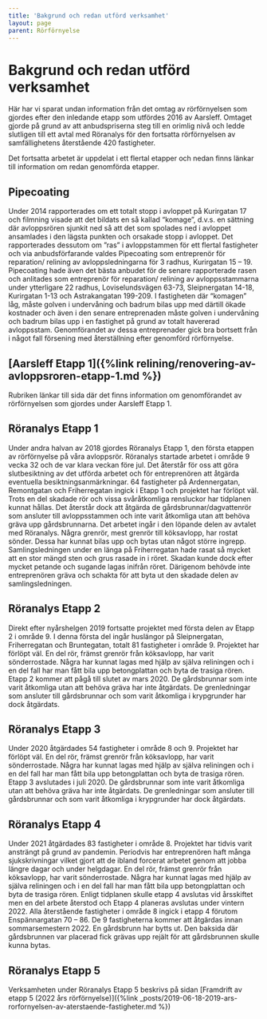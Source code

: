 ```yaml
---
title: 'Bakgrund och redan utförd verksamhet'
layout: page
parent: Rörförnyelse
---
```

# Bakgrund och redan utförd verksamhet

Här har vi sparat undan information från det omtag av rörförnyelsen som gjordes efter den inledande etapp som utfördes 2016 av Aarsleff. Omtaget gjorde på grund av att anbudspriserna steg till en orimlig nivå och ledde slutligen till ett avtal med Röranalys för den fortsatta rörförnyelsen av samfällighetens återstående 420 fastigheter.

Det fortsatta arbetet är uppdelat i ett flertal etapper och nedan finns länkar till information om redan genomförda etapper.

## Pipecoating

Under 2014 rapporterades om ett totalt stopp i avloppet på Kurirgatan 17 och filmning visade att det bildats en så kallad “komage”, d.v.s. en sättning där avloppsrören sjunkit ned så att det som spolades ned i avloppet ansamlades i den lägsta punkten och orsakade stopp i avloppet. Det rapporterades dessutom om ”ras” i avloppstammen för ett flertal fastigheter och via anbudsförfarande valdes Pipecoating som entreprenör för reparation/ relining av avloppsledningarna för 3 radhus, Kurirgatan 15 – 19. 
Pipecoating hade även det bästa anbudet för de senare rapporterade rasen och anlitades som entreprenör för reparation/ relining av avloppsstammarna under ytterligare 22 radhus, Loviselundsvägen 63-73, Sleipnergatan 14-18, Kurirgatan 1-13 och Astrakangatan 199-209. 
I fastigheten där “komagen” låg, måste golven i undervåning och badrum bilas upp med därtill ökade kostnader och även i den senare entreprenaden måste golven i undervåning och badrum bilas upp i en fastighet på grund av totalt havererad avloppsstam.
Genomförandet av dessa entreprenader gick bra bortsett från i något fall försening med återställning efter genomförd rörförnyelse. 

## [Aarsleff Etapp 1]({%link relining/renovering-av-avloppsroren-etapp-1.md %}) 
Rubriken länkar till sida där det finns information om genomförandet av rörförnyelsen som gjordes under Aarsleff Etapp 1.

## Röranalys Etapp 1

Under andra halvan av 2018 gjordes Röranalys Etapp 1, den första etappen av rörförnyelse på våra avloppsrör. Röranalys startade arbetet i område 9 vecka 32 och de var klara veckan före jul. Det återstår för oss att göra slutbesiktning av det utförda arbetet och för entreprenören att åtgärda eventuella besiktningsanmärkningar. 
64 fastigheter på Ardennergatan, Remontgatan och Friherregatan ingick i Etapp 1 och projektet har förlöpt väl. Trots en del skadade rör och vissa svåråtkomliga rensluckor har tidplanen kunnat hållas. Det återstår dock att åtgärda de gårdsbrunnar/dagvattenrör som ansluter till avloppsstammen och inte varit åtkomliga utan att behöva gräva upp gårdsbrunnarna. Det arbetet ingår i den löpande delen av avtalet med Röranalys.
Några grenrör, mest grenrör till köksavlopp, har rostat sönder. Dessa har kunnat bilas upp och bytas utan något större ingrepp. Samlingsledningen under en länga på Friherregatan hade rasat så mycket att en stor mängd sten och grus rasade in i röret. Skadan kunde dock efter mycket petande och sugande lagas inifrån röret. Därigenom behövde inte entreprenören gräva och schakta för att byta ut den skadade delen av samlingsledningen.

## Röranalys Etapp 2 

Direkt efter nyårshelgen 2019 fortsatte projektet med första delen av Etapp 2 i område 9. I denna första del ingår huslängor på Sleipnergatan, Friherregatan och Bruntegatan, totalt 81 fastigheter i område 9.
Projektet har förlöpt väl. En del rör, främst grenrör från köksavlopp, har varit sönderrostade. Några har kunnat lagas med hjälp av själva reliningen och i en del fall har man fått bila upp betongplattan och byta de trasiga rören.  Etapp 2 kommer att pågå till slutet av mars 2020. 
De gårdsbrunnar som inte varit åtkomliga utan att behöva gräva har inte åtgärdats. De grenledningar som ansluter till gårdsbrunnar och som varit åtkomliga i krypgrunder har dock åtgärdats.

## Röranalys Etapp 3

Under 2020 åtgärdades 54 fastigheter i område 8 och 9. 
Projektet har förlöpt väl. En del rör, främst grenrör från köksavlopp, har varit sönderrostade. 
Några har kunnat lagas med hjälp av själva reliningen och i en del fall har man fått bila upp betongplattan och byta de trasiga rören.  Etapp 3 avslutades i juli 2020. 
De gårdsbrunnar som inte varit åtkomliga utan att behöva gräva har inte åtgärdats. De grenledningar som ansluter till gårdsbrunnar och som varit åtkomliga i krypgrunder har dock åtgärdats.

## Röranalys Etapp 4

Under 2021 åtgärdades 83 fastigheter i område 8. 
Projektet har tidvis varit ansträngt på grund av pandemin. Periodvis har entreprenören haft många sjukskrivningar vilket gjort att de ibland forcerat arbetet genom att jobba längre dagar och under helgdagar. 
En del rör, främst grenrör från köksavlopp, har varit sönderrostade. Några har kunnat lagas med hjälp av själva reliningen och i en del fall har man fått bila upp betongplattan och byta de trasiga rören.
Enligt tidplanen skulle etapp 4 avslutas vid årsskiftet men en del arbete återstod och Etapp 4 planeras avslutas under vintern 2022. Alla återstående fastigheter i område 8 ingick i etapp 4 förutom Enspännargatan 70 – 86. De 9 fastigheterna kommer att åtgärdas innan sommarsemestern 2022.
En gårdsbrunn har bytts ut. Den baksida där gårdsbrunnen var placerad fick grävas upp rejält för att gårdsbrunnen skulle kunna bytas.

## Röranalys Etapp 5

Verksamheten under Röranalys Etapp 5 beskrivs på sidan [Framdrift av etapp 5 (2022 års rörförnyelse)]({%link _posts/2019-06-18-2019-ars-rorfornyelsen-av-aterstaende-fastigheter.md %})
